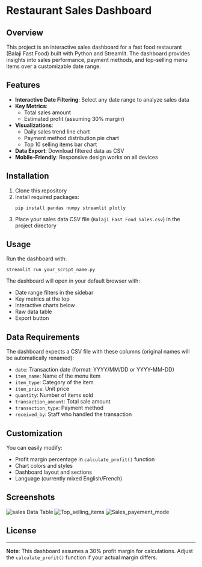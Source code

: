 # Restaurant Sales Dashboard 

## Overview
This project is an interactive sales dashboard for a fast food restaurant (Balaji Fast Food) built with Python and Streamlit. The dashboard provides insights into sales performance, payment methods, and top-selling menu items over a customizable date range.

## Features
- **Interactive Date Filtering**: Select any date range to analyze sales data
- **Key Metrics**: 
  - Total sales amount 
  - Estimated profit (assuming 30% margin)
- **Visualizations**:
  - Daily sales trend line chart
  - Payment method distribution pie chart
  - Top 10 selling items bar chart
- **Data Export**: Download filtered data as CSV
- **Mobile-Friendly**: Responsive design works on all devices

## Installation
1. Clone this repository
2. Install required packages:
   ```
   pip install pandas numpy streamlit plotly
   ```
3. Place your sales data CSV file (`Balaji Fast Food Sales.csv`) in the project directory

## Usage
Run the dashboard with:
```
streamlit run your_script_name.py
```

The dashboard will open in your default browser with:
- Date range filters in the sidebar
- Key metrics at the top
- Interactive charts below
- Raw data table
- Export button

## Data Requirements
The dashboard expects a CSV file with these columns (original names will be automatically renamed):
- `date`: Transaction date (format: YYYY/MM/DD or YYYY-MM-DD)
- `item_name`: Name of the menu item
- `item_type`: Category of the item
- `item_price`: Unit price
- `quantity`: Number of items sold
- `transaction_amount`: Total sale amount
- `transaction_type`: Payment method
- `received_by`: Staff who handled the transaction

## Customization
You can easily modify:
- Profit margin percentage in `calculate_profit()` function
- Chart colors and styles
- Dashboard layout and sections
- Language (currently mixed English/French)

## Screenshots
![sales Data Table](https://github.com/user-attachments/assets/6684b779-5e79-479f-9e6f-3ccff98794ee)
![Top_selling_items](https://github.com/user-attachments/assets/7eca93ee-f500-4613-a29d-2aeddbd59b84)
![Sales_payement_mode](https://github.com/user-attachments/assets/a11e74f9-f038-4e9e-a35c-758a6dd58e54)


## License

---

**Note**: This dashboard assumes a 30% profit margin for calculations. Adjust the `calculate_profit()` function if your actual margin differs.
